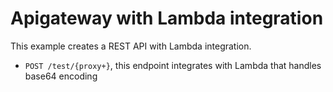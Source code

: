 # Apigateway with Lambda integration

This example creates a REST API with Lambda integration.

- `POST /test/{proxy+}`, this endpoint integrates with Lambda that handles base64 encoding
